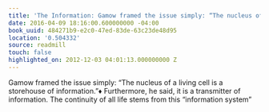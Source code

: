 ```yaml
---
title: 'The Information: Gamow framed the issue simply: “The nucleus of a living cell…'
date: 2016-04-09 18:16:00.600000000 -04:00
book_uuid: 484271b9-e2c0-47ed-83de-63c23de48d95
location: '0.504332'
source: readmill
touch: false
highlighted_on: 2012-12-03 04:01:13.000000000 Z
---
```


Gamow framed the issue simply: “The nucleus of a living cell is a storehouse of information.”♦ Furthermore, he said, it is a transmitter of information. The continuity of all life stems from this “information system”